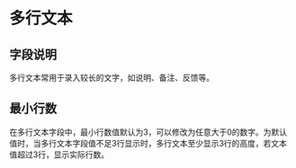 # 多行文本

## 字段说明

多行文本常用于录入较长的文字，如说明、备注、反馈等。

## 最小行数

在多行文本字段中，最小行数值默认为3，可以修改为任意大于0的数字。为默认值时，当多行文本字段值不足3行显示时，多行文本至少显示3行的高度，若文本值超过3行，显示实际行数。


